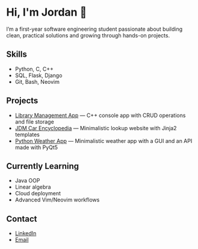 # Hi, I'm Jordan 👋

I’m a first-year software engineering student passionate about building clean, practical solutions and growing through hands-on projects.

## Skills
- Python, C, C++  
- SQL, Flask, Django  
- Git, Bash, Neovim  

## Projects
- [Library Management App](https://github.com/lsdengo/cpp_college_project) — C++ console app with CRUD operations and file storage  
- [JDM Car Encyclopedia](https://github.com/lsdengo/cs50x_final_project/tree/main/app) — Minimalistic lookup website with Jinja2 templates
- [Python Weather App](https://github.com/lsdengo/pythonfinalproject) — Minimalistic weather app with a GUI and an API made with PyQt5   


## Currently Learning
- Java OOP
- Linear algebra
- Cloud deployment
- Advanced Vim/Neovim workflows

## Contact
- [LinkedIn](https://www.linkedin.com/in/vuchkov24/)  
- [Email](mailto:dvuchkov@hotmail.com)  
